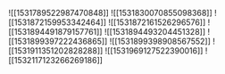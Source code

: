 ![[1531789522987470848]]
![[1531830070855098368]]
![[1531872159953342464]]
![[1531872161526296576]]
![[1531894491879157761]]
![[1531894493204451328]]
![[1531899397222436865]]
![[1531899398908567552]]
![[1531911351202828288]]
![[1531969127522390016]]
![[1532117123266269186]]
